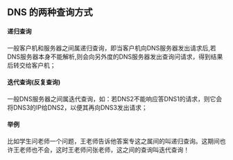 ## DNS 的两种查询方式

#### 递归查询

​	一般客户机和服务器之间属递归查询，即当客户机向DNS服务器发出请求后,若DNS服务器本身不能解析,则会向另外度的DNS服务器发出查询问请求，得到结果后转交给客户机；

#### 迭代查询(反复查询)

​	一般DNS服务器之间属迭代查询，如：若DNS2不能响应答DNS1的请求，则它会将DNS3的IP给DNS2，以便其再向DNS3发出请求；

#### 举例

​	比如学生问老师一个问题，王老师告诉他答案专这之属间的叫递归查询。这期间也许王老师也不会，这时王老师问张老师，这之间的查询叫迭代查询！  